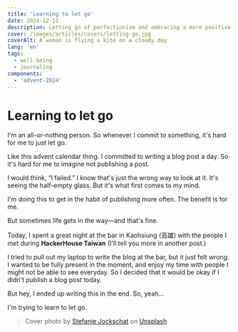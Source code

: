 ```yaml
---
title: 'Learning to let go'
date: 2024-12-11
description: Letting go of perfectionism and embracing a more positive mindset.
cover: /images/articles/covers/letting-go.jpg
coverAlt: A woman is flying a kite on a cloudy day
lang: 'en'
tags:
  - well-being
  - journaling
components:
  - 'advent-2024'
---
```


# Learning to let go

I'm an all-or-nothing person. So whenever I commit to something, it's hard for me to just let go.

Like this advent calendar thing. I committed to writing a blog post a day. So it's hard for me to imagine not publishing a post.

I would think, “I failed.” I know that's just the wrong way to look at it. It's seeing the half-empty glass. But it's what first comes to my mind.

I'm doing this to get in the habit of publishing more often. The benefit is for me.

But sometimes life gets in the way—and that's fine.

Today, I spent a great night at the bar in Kaohsiung (高雄) with the people I met during **HackerHouse Taiwan** (I'll tell you more in another post.)

I tried to pull out my laptop to write the blog at the bar, but it just felt wrong. I wanted to be fully present in the moment, and enjoy my time with people I might not be able to see everyday. So I decided that it would be okay if I didn't publish a blog post today.

But hey, I ended up writing this in the end. So, yeah...

I'm trying to learn to let go.

> Cover photo by <a href="https://unsplash.com/@stefaniejockschat?utm_content=creditCopyText&utm_medium=referral&utm_source=unsplash">Stefanie Jockschat</a> on <a href="https://unsplash.com/photos/a-woman-is-flying-a-kite-on-a-cloudy-day-Z_36UPzKFlc?utm_content=creditCopyText&utm_medium=referral&utm_source=unsplash">Unsplash</a>

